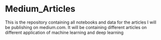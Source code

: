 # Medium_Articles
This is the repository containing all notebooks and data for the articles I will be publishing on medium.com. It will be containing different articles on different application of machine learning and deep learning
